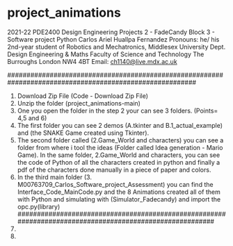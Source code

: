 # project_animations

2021-22 PDE2400 Design Engineering Projects 2 - FadeCandy
Block 3 - Software project Python
Carlos Ariel Huallpa Fernandez
Pronouns: he/ his
2nd-year student of Robotics and Mechatronics, Middlesex University
Dept. Design Engineering & Maths
Faculty of Science and Technology
The Burroughs
London NW4 4BT
Email: ch1140@live.mdx.ac.uk


#########################################################################################################

1. Download Zip File (Code - Download Zip File)
2. Unzip the folder (project_animations-main)
3. One you open the folder in the step 2 your can see 3 folders. (Points= 4,5 and 6) 
4. The first folder you can see 2 demos (A.tkinter and B.1_actual_example) and (the SNAKE Game created using Tkinter). 
5. The second folder called (2.Game_World and characters) you can see a folder from where i tool the ideas (Folder called Idea generation - Mario Game). In the same folder, 2.Game_World and characters, you can see the code of Python of all the characters created in python and finally a pdf of the characters done manually in a piece of paper and colors.
6. In the third main folder (3. M00763709_Carlos_Software_project_Assessment) you can find the Interface_Code_MainCode.py and the 8 Animations created all of them with Python and simulating with (Simulator_Fadecandy) and import the opc.py(library) 
#########################################################################################################
7. 
8. 
